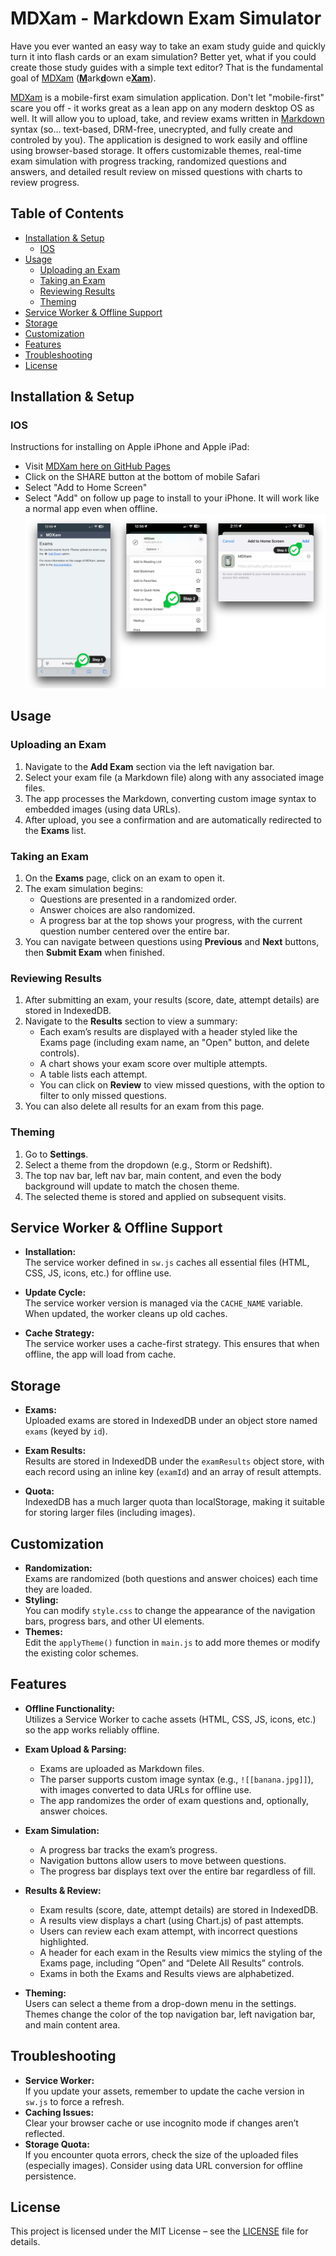 # MDXam - Markdown Exam Simulator

Have you ever wanted an easy way to take an exam study guide and quickly turn it into flash cards or an exam simulation?  Better yet, what if you could create those study guides with a simple text editor?  That is the fundamental goal of [MDXam](https://msalty.github.io/mdxam/) (<ins>**M**</ins>ark<ins>**d**</ins>own e<ins>**Xam**</ins>).  

[MDXam](https://msalty.github.io/mdxam/) is a mobile-first exam simulation application.  Don't let "mobile-first" scare you off - it works great as a lean app on any modern desktop OS as well. It will allow you to upload, take, and review exams written in [Markdown](https://www.markdownguide.org) syntax (so... text-based, DRM-free, unecrypted, and fully create and controled by you). The application is designed to work easily and offline using browser-based storage. It offers customizable themes, real-time exam simulation with progress tracking, randomized questions and answers, and detailed result review on missed questions with charts to review progress.

## Table of Contents

- [Installation & Setup](#installation--setup)
  -  [IOS](#ios)
- [Usage](#usage)
  - [Uploading an Exam](#uploading-an-exam)
  - [Taking an Exam](#taking-an-exam)
  - [Reviewing Results](#reviewing-results)
  - [Theming](#theming)
- [Service Worker & Offline Support](#service-worker--offline-support)
- [Storage](#storage)
- [Customization](#customization)
- [Features](#features)
- [Troubleshooting](#troubleshooting)
- [License](#license)

## Installation & Setup

### IOS
Instructions for installing on Apple iPhone and Apple iPad:
- Visit [MDXam here on GitHub Pages](https://msalty.github.io/mdxam/) 
- Click on the SHARE button at the bottom of mobile Safari
- Select "Add to Home Screen"
- Select "Add" on follow up page to install to your iPhone.  It will work like a normal app even when offline.
![IOS Installation](/images/mdxam-install-ios.png)

## Usage

### Uploading an Exam

1. Navigate to the **Add Exam** section via the left navigation bar.
2. Select your exam file (a Markdown file) along with any associated image files.
3. The app processes the Markdown, converting custom image syntax to embedded images (using data URLs).
4. After upload, you see a confirmation and are automatically redirected to the **Exams** list.

### Taking an Exam

1. On the **Exams** page, click on an exam to open it.
2. The exam simulation begins:
   - Questions are presented in a randomized order.
   - Answer choices are also randomized.
   - A progress bar at the top shows your progress, with the current question number centered over the entire bar.
3. You can navigate between questions using **Previous** and **Next** buttons, then **Submit Exam** when finished.

### Reviewing Results

1. After submitting an exam, your results (score, date, attempt details) are stored in IndexedDB.
2. Navigate to the **Results** section to view a summary:
   - Each exam’s results are displayed with a header styled like the Exams page (including exam name, an "Open" button, and delete controls).
   - A chart shows your exam score over multiple attempts.
   - A table lists each attempt.
   - You can click on **Review** to view missed questions, with the option to filter to only missed questions.
3. You can also delete all results for an exam from this page.

### Theming

1. Go to **Settings**.
2. Select a theme from the dropdown (e.g., Storm or Redshift).
3. The top nav bar, left nav bar, main content, and even the body background will update to match the chosen theme.
4. The selected theme is stored and applied on subsequent visits.

## Service Worker & Offline Support

- **Installation:**  
  The service worker defined in `sw.js` caches all essential files (HTML, CSS, JS, icons, etc.) for offline use.
  
- **Update Cycle:**  
  The service worker version is managed via the `CACHE_NAME` variable. When updated, the worker cleans up old caches.
  
- **Cache Strategy:**  
  The service worker uses a cache-first strategy. This ensures that when offline, the app will load from cache.

## Storage

- **Exams:**  
  Uploaded exams are stored in IndexedDB under an object store named `exams` (keyed by `id`).

- **Exam Results:**  
  Results are stored in IndexedDB under the `examResults` object store, with each record using an inline key (`examId`) and an array of result attempts.

- **Quota:**  
  IndexedDB has a much larger quota than localStorage, making it suitable for storing larger files (including images).

## Customization

- **Randomization:**  
  Exams are randomized (both questions and answer choices) each time they are loaded.
- **Styling:**  
  You can modify `style.css` to change the appearance of the navigation bars, progress bars, and other UI elements.
- **Themes:**  
  Edit the `applyTheme()` function in `main.js` to add more themes or modify the existing color schemes.

## Features

- **Offline Functionality:**  
  Utilizes a Service Worker to cache assets (HTML, CSS, JS, icons, etc.) so the app works reliably offline.
  
- **Exam Upload & Parsing:**  
  - Exams are uploaded as Markdown files.  
  - The parser supports custom image syntax (e.g., `![[banana.jpg]]`), with images converted to data URLs for offline use.
  - The app randomizes the order of exam questions and, optionally, answer choices.

- **Exam Simulation:**  
  - A progress bar tracks the exam’s progress.
  - Navigation buttons allow users to move between questions.
  - The progress bar displays text over the entire bar regardless of fill.

- **Results & Review:**  
  - Exam results (score, date, attempt details) are stored in IndexedDB.
  - A results view displays a chart (using Chart.js) of past attempts.
  - Users can review each exam attempt, with incorrect questions highlighted.
  - A header for each exam in the Results view mimics the styling of the Exams page, including “Open” and “Delete All Results” controls.
  - Exams in both the Exams and Results views are alphabetized.

- **Theming:**  
  Users can select a theme from a drop-down menu in the settings. Themes change the color of the top navigation bar, left navigation bar, and main content area.

## Troubleshooting

- **Service Worker:**  
  If you update your assets, remember to update the cache version in `sw.js` to force a refresh.
- **Caching Issues:**  
  Clear your browser cache or use incognito mode if changes aren’t reflected.
- **Storage Quota:**  
  If you encounter quota errors, check the size of the uploaded files (especially images). Consider using data URL conversion for offline persistence.

## License

This project is licensed under the MIT License – see the [LICENSE](LICENSE) file for details.

